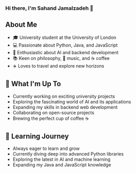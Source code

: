### Hi there, I'm Sahand Jamalzadeh 👋

## About Me
- 🎓 University student at the University of London
- 💻 Passionate about Python, Java, and JavaScript
- 🧠 Enthusiastic about AI and backend development
- 📚 Keen on philosophy, 🎵 music, and ☕ coffee
- ✈️ Loves to travel and explore new horizons

## 🔭 What I'm Up To
- Currently working on exciting university projects
- Exploring the fascinating world of AI and its applications
- Expanding my skills in backend web development
- Collaborating on open-source projects
- Brewing the perfect cup of coffee ☕

## 🌱 Learning Journey
- Always eager to learn and grow
- Currently diving deep into advanced Python libraries
- Exploring the latest in AI and machine learning
- Expanding my Java and JavaScript knowledge

<!--
**jamalzadeh-sahand/jamalzadeh-sahand** is a ✨ _special_ ✨ repository because its `README.md` (this file) appears on your GitHub profile.

Here are some ideas to get you started:

- 🔭 I’m currently working on ...
- 🌱 I’m currently learning ...
- 👯 I’m looking to collaborate on ...
- 🤔 I’m looking for help with ...
- 💬 Ask me about ...
- 📫 How to reach me: ...
- 😄 Pronouns: ...
- ⚡ Fun fact: ...
-->
